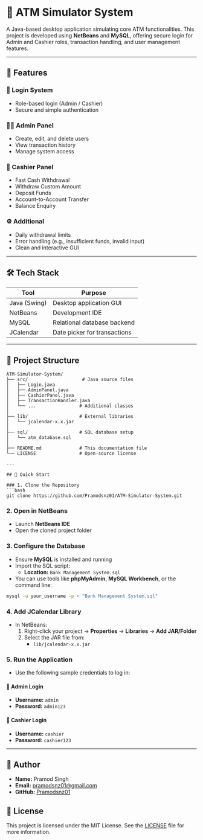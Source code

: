 # 🏧 ATM Simulator System

A Java-based desktop application simulating core ATM functionalities. This project is developed using **NetBeans** and **MySQL**, offering secure login for Admin and Cashier roles, transaction handling, and user management features.

---

## 🚀 Features

### 🔐 Login System
- Role-based login (Admin / Cashier)
- Secure and simple authentication

### 👨‍💼 Admin Panel
- Create, edit, and delete users
- View transaction history
- Manage system access

### 💼 Cashier Panel
- Fast Cash Withdrawal
- Withdraw Custom Amount
- Deposit Funds
- Account-to-Account Transfer
- Balance Enquiry

### ⚙️ Additional
- Daily withdrawal limits
- Error handling (e.g., insufficient funds, invalid input)
- Clean and interactive GUI

---

## 🛠️ Tech Stack

| Tool             | Purpose                       |
|------------------|-------------------------------|
| Java (Swing)     | Desktop application GUI       |
| NetBeans         | Development IDE               |
| MySQL            | Relational database backend   |
| JCalendar        | Date picker for transactions  |

---

## 📁 Project Structure

```plaintext
ATM-Simulator-System/
├── src/                    # Java source files
│   ├── Login.java
│   ├── AdminPanel.java
│   ├── CashierPanel.java
│   ├── TransactionHandler.java
│   └── ...                # Additional classes
│
├── lib/                   # External libraries
│   └── jcalendar-x.x.jar
│
├── sql/                   # SQL database setup
│   └── atm_database.sql
│
├── README.md              # This documentation file
└── LICENSE                # Open-source license

---

## 🚀 Quick Start

### 1. Clone the Repository
```bash
git clone https://github.com/Pramodsnz01/ATM-Simulator-System.git
```

### 2. Open in NetBeans
- Launch **NetBeans IDE**
- Open the cloned project folder

### 3. Configure the Database
- Ensure **MySQL** is installed and running
- Import the SQL script:
  - **Location:** `Bank Management System.sql`
- You can use tools like **phpMyAdmin**, **MySQL Workbench**, or the command line:

```bash
mysql -u your_username -p < "Bank Management System.sql"
```

### 4. Add JCalendar Library
- In NetBeans:
  1. Right-click your project → **Properties** → **Libraries** → **Add JAR/Folder**
  2. Select the JAR file from:
     - `lib/jcalendar-x.x.jar`

### 5. Run the Application
- Use the following sample credentials to log in:

#### 🔐 Admin Login
- **Username:** `admin`
- **Password:** `admin123`

#### 💼 Cashier Login
- **Username:** `cashier`
- **Password:** `cashier123`

---

## 👤 Author
- **Name:** Pramod Singh
- **Email:** [pramodsnz01@gmail.com](mailto:pramodsnz01@gmail.com)
- **GitHub:** [Pramodsnz01](https://github.com/Pramodsnz01)

## 📄 License
This project is licensed under the MIT License. See the [LICENSE](LICENSE) file for more information.